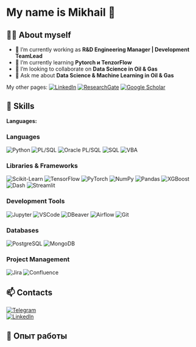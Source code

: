 <!--
**MNaugolnov/MNaugolnov** is a ✨ _special_ ✨ repository because its `README.md` (this file) appears on your GitHub profile.

Here are some ideas to get you started:

- 🔭 I’m currently working on ...
- 🌱 I’m currently learning ...
- 👯 I’m looking to collaborate on ...
- 🤔 I’m looking for help with ...
- 💬 Ask me about ...
- 📫 How to reach me: ...
- 😄 Pronouns: ...
- ⚡ Fun fact: ...
-->
# My name is Mikhail 👋

<!--  ![GitHub Banner](https://optim.tildacdn.pub/tild6361-3136-4635-b434-376265373532/-/resize/720x/-/format/webp/Mikhail-2048x2048.jpg) Замените ссылку на своё изображение -->

## 👩‍💻 About myself
- 🔭 I’m currently working as **R&D Engineering Manager | Development TeamLead**  
- 🌱 I’m currently learning **Pytorch и TenzorFlow**
- 👯 I’m looking to collaborate on **Data Science in Oil & Gas**
- 💬 Ask me about **Data Science & Machine Learning in Oil & Gas**

My other pages: [![LinkedIn](https://img.shields.io/badge/-LinkedIn-0A66C2?logo=linkedin&logoColor=white)](https://www.linkedin.com/in/mikhail-naugolnov/) [![ResearchGate](https://img.shields.io/badge/-ResearchGate-00CCBB?logo=researchgate&logoColor=white)](https://www.researchgate.net/profile/Mikhail-Naugolnov) [![Google Scholar](https://img.shields.io/badge/-Google%20Scholar-4285F4?logo=google-scholar&logoColor=white)](https://scholar.google.com/citations?user=zwcguRsAAAAJ&hl)

## 🚀 Skills  
**Languages:**  

### Languages
![Python](https://img.shields.io/badge/-Python-3776AB?logo=python&logoColor=white)
![PL/SQL](https://img.shields.io/badge/-PL%2FSQL-4479A1?logo=oracle&logoColor=white)
![Oracle PL/SQL](https://img.shields.io/badge/-Oracle%20PL%2FSQL-F80000?logo=oracle&logoColor=white)
![SQL](https://img.shields.io/badge/-SQL-4479A1?logo=database&logoColor=white)
![VBA](https://img.shields.io/badge/-Microsoft%20Office%20VBA-B7472A?logo=microsoft-office&logoColor=white)

### Libraries & Frameworks
![Scikit-Learn](https://img.shields.io/badge/-ScikitLearn-F7931E?logo=scikitlearn&logoColor=white)
![TensorFlow](https://img.shields.io/badge/-TensorFlow-FF6F00?logo=tensorflow&logoColor=white)
![PyTorch](https://img.shields.io/badge/-PyTorch-EE4C2C?logo=pytorch&logoColor=white)
![NumPy](https://img.shields.io/badge/-NumPy-013243?logo=numpy&logoColor=white)
![Pandas](https://img.shields.io/badge/-Pandas-150458?logo=pandas&logoColor=white)
![XGBoost](https://img.shields.io/badge/-XGBoost-EB5B2D?logo=xgboost&logoColor=white)
![Dash](https://img.shields.io/badge/-Dash-0078D7?logo=plotly&logoColor=white)
![Streamlit](https://img.shields.io/badge/-Streamlit-FF4B4B?logo=streamlit&logoColor=white)

### Development Tools
![Jupyter](https://img.shields.io/badge/-Jupyter-F37626?logo=jupyter&logoColor=white)
![VSCode](https://img.shields.io/badge/-VSCode-007ACC?logo=visualstudiocode&logoColor=white)
![DBeaver](https://img.shields.io/badge/-DBeaver-372923?logo=dbeaver&logoColor=white)
![Airflow](https://img.shields.io/badge/-Airflow-017CEE?logo=apache-airflow&logoColor=white)
![Git](https://img.shields.io/badge/-Git-F05032?logo=git&logoColor=white)

### Databases
![PostgreSQL](https://img.shields.io/badge/-PostgreSQL-336791?logo=postgresql&logoColor=white)
![MongoDB](https://img.shields.io/badge/-MongoDB-47A248?logo=mongodb&logoColor=white)

### Project Management
![Jira](https://img.shields.io/badge/-Jira-0052CC?logo=jira&logoColor=white)
![Confluence](https://img.shields.io/badge/-Confluence-172B4D?logo=confluence&logoColor=white)

## 📫 Contacts  
[![Telegram](https://img.shields.io/badge/Telegram-blue?logo=telegram)](https://t.me/naugolnov)  
[![LinkedIn](https://img.shields.io/badge/-LinkedIn-0077B5?logo=linkedin)](https://www.linkedin.com/in/naugolnov)  


## 💼 Опыт работы


